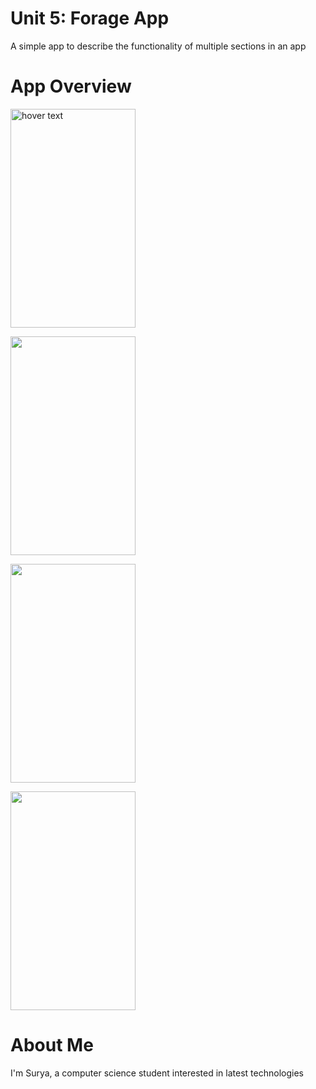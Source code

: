 <h1>Unit 5: Forage App</h1>
<p> A simple app to describe the functionality of multiple sections in an app </p>

<h1>App Overview</h1>

<p> <img src="https://user-images.githubusercontent.com/92356321/188392961-bcf0251b-4b24-436e-8092-65f3c93de875.png"
        title="hover text" width="200px" height="350px" > </p>
<p> <img src="https://user-images.githubusercontent.com/92356321/188392974-ca2bccdb-953c-4169-871c-109c37a25c5c.png"
        width="200px" height="350px"> </p>
<p> <img src="https://user-images.githubusercontent.com/92356321/188393000-1dfd42c3-430c-4d85-ad36-cf59ce10d8f1.png"
        width="200px" height="350px"> </p>
<p> <img src="https://user-images.githubusercontent.com/92356321/188393022-bd6b503d-eab0-4236-97fc-a594e66f90eb.png"
        width="200px" height="350px"> </p>
        
<h1>About Me</h1>
<p> I'm Surya, a computer science student interested in latest technologies </p>
